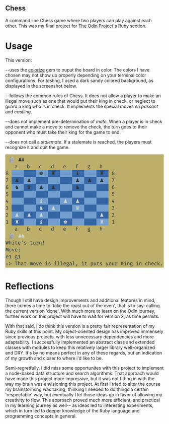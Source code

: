 ## Chess

A command line Chess game where two players can play against each other. This was my final project for [The Odin Project's](https://www.theodinproject.com) Ruby section.

# Usage

This version:

--uses the [colorize](https://github.com/fazibear/colorize) gem to ouput the board in color. The colors I have chosen may not show up properly depending on your terminal color configurations. For testing, I used a dark sandy colored background, as displayed in the screenshot below.

--follows the common rules of Chess. It does not allow a player to make an illegal move such as one that would put their king in check, or neglect to guard a king who is in check. 
It implements the special moves *en passant* and *castling*.

--does not implement pre-determination of *mate*. When a player is in check and cannot make a move to remove the check, the turn goes to their opponent who must take their king for the game to end.

--does not call a *stalemate*. If a stalemate is reached, the players must recognize it and quit the game.

![Screenshot of my implementation of Chess in terminal](screenshot.png)

# Reflections

Though I still have design improvements and additional features in mind, there comes a time to 'take the roast out of the oven', that is to say: calling the current version 'done'. With much more to learn on the Odin journey, further work on this project will have to wait for version 2, as time permits.  

With that said, I do think this version is a pretty fair representation of my Ruby skills at this point. My object-oriented design has improved immensely since previous projects, with less unnecessary dependencies and more adaptability. I successfully implemented an abstract class and extended classes with modules to keep this relatively larger library well-organized and DRY. It's by no means perfect in any of these regards, but an indication of my growth and closer to where i'd like to be.

Semi-regretfully, I did miss some opportunites with this project to implement a node-based data structure and search algorithms. That approach would have made this project more impressive, but it was not fitting in with the way my brain was envisioning this project. At first I tried to alter the course my brainstorming was taking, thinking I needed to do things a certain 'respectable' way, but eventually I let those ideas go in favor of allowing my creativity to flow. This approach proved much more efficient, and practical in my learning journey as well-- as ideas led to interesting experiments, which in turn led to deeper knowledge of the Ruby language and programming concepts in general.